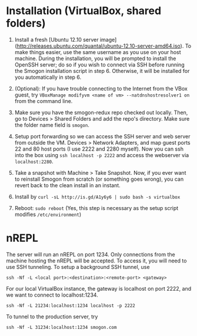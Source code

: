 
Installation (VirtualBox, shared folders)
==========================================

1. Install a fresh [Ubuntu 12.10 server image]
(http://releases.ubuntu.com/quantal/ubuntu-12.10-server-amd64.iso). To make
things easier, use the same username as you use on your host machine. During the
installation, you will be prompted to install the OpenSSH server; do so if you
wish to connect via SSH before running the Smogon installation script in
step 6. Otherwise, it will be installed for you automatically in step 6.

2. (Optional): If you have trouble connecting to the Internet from the VBox
guest, try `VBoxManage modifyvm <name of vm> --natdnshostresolver1 on` from
the command line.

3. Make sure you have the smogon-redux repo checked out locally. Then, go to
Devices > Shared Folders and add the repo's directory. Make sure the folder
name field is `smogon`.

4. Setup port forwarding so we can access the SSH server and web server from
outside the VM. Devices > Network Adapters, and map guest ports 22 and 80 host
ports (I use 2222 and 2280 myself). Now you can ssh into the box using `ssh
localhost -p 2222` and access the webserver via `localhost:2280`.

5. Take a snapshot with Machine > Take Snapshot. Now, if you ever want to
reinstall Smogon from scratch (or something goes wrong), you can revert back
to the clean install in an instant.

6. Install by `curl -sL http://is.gd/A1y6y6 | sudo bash -s virtualbox`

7. Reboot: `sudo reboot`
(Yes, this step is necessary as the setup script modifies `/etc/environment`)

nREPL
=====

The server will run an nREPL on port 1234. Only connections from the machine
hosting the nREPL will be accepted. To access it, you will need to use SSH
tunneling. To setup a background SSH tunnel, use

  `ssh -Nf -L <local port>:<destination>:<remote-port> <gateway>`
  
For our local VirtualBox instance, the gateway is localhost on port 2222, and we
want to connect to localhost:1234.

  `ssh -Nf -L 21234:localhost:1234 localhost -p 2222`

To tunnel to the production server, try

  `ssh -Nf -L 31234:localhost:1234 smogon.com`

